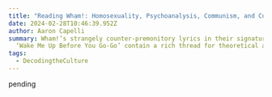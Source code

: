 ```yaml
---
title: "Reading Wham!: Homosexuality, Psychoanalysis, Communism, and Culture"
date: 2024-02-28T10:46:39.952Z
author: Aaron Capelli
summary: Wham!’s strangely counter-premonitory lyrics in their signature hit
  ‘Wake Me Up Before You Go-Go’ contain a rich thread for theoretical analysis.
tags:
  - DecodingtheCulture
---
```

pending

